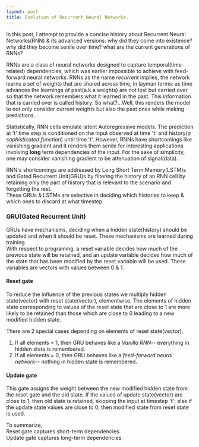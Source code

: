 ```yaml
---
layout: post
title: Evolution of Recurrent Neural Networks.  
---
```



In this post, I attempt to provide a concise history about Recurrent Neural Networks(RNN) & its advanced versions: why did they come into existence? 
why did they become senile over time? what are the current generations of RNNs?

RNNs are a class of neural networks designed to capture temporal(time-related) dependencies, which was earlier impossible to achieve with feed-forward neural networks.
RNNs as the name *recurrent* implies, the network learns a set of weights that are shared across time, in layman terms: as time advances the learnings of past(a.k.a weights) are not lost
but carried over so that the network remembers what it learned in the past. This information that is carried over is called history. So what?...Well, this renders the model to not only consider current weights but also the past ones
while making predictions.  

Statistically, RNN cells emulate latent Autoregressive models. The prediction at 't' time step is conditioned on the input observed at time 't' and history(*a sophisticated function*) until time 't'. 
However, RNNs have shortcomings like vanishing gradient and it renders them senile for interesting applications involving **long** term dependencies of the input. For the sake of simplicity, one may consider
vanishing gradient to be attenuation of signal(data).  

RNN's shortcomings are addressed by Long Short Term Memory(LSTM)s and Gated Recurrent Unit(GRU)s by filtering the history of an RNN cell by retaining only the part of history that is relevant to the scenario and forgetting the rest.  
These GRUs & LSTMs are selective in deciding which histories to keep & which ones to discard at what timestep.  

### GRU(Gated Recurrent Unit)  
GRUs have mechanisms, deciding when a hidden state(history) should be updated and when it should be reset. These mechanisms are learned during training.  
With respect to programing, a reset variable decides how much of the previous state will be retained, and an update variable decides how much of the state that has been modified by the reset variable will be used. These variables are vectors with values between 0 & 1.  

#### Reset gate  
To reduce the influence of the previous states we  multiply  hidden state(vector) with reset state(vector), elementwise.  The elements of hidden state corresponding to values of the reset state that are close to 1 are more likely to be retained than those which are close to 0 leading to a new modified hidden state.  

There are 2 special cases depending on elements of reset state(vector),    
  1. If all elements = 1, then GRU behaves like a *Vanilla RNN*-- everything in hidden state is remembered.  
  2. If all elements = 0, then GRU behaves like a *feed-forward neural network*-- nothing in hidden state is remembered.  

#### Update gate  
This gate assigns the weight between the new modified hidden state from the reset gate and the old state. If the values of update state(vector) are close to 1, then old state is retained, skipping the input at timestep 't'; else if the update state values are close to 0, then modified state from reset state is used.  

To summarize,  
Reset gate captures short-term dependencies.  
Update gate captures long-term dependencies. 


